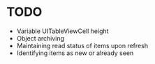 # TODO

- Variable UITableViewCell height
- Object archiving
- Maintaining read status of items upon refresh
- Identifying items as new or already seen
